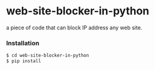 # web-site-blocker-in-python
a piece of code that can block IP address any web site.

### Installation
```sh
$ cd web-site-blocker-in-python
$ pip install
```
